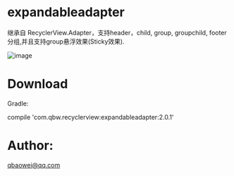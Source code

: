 # expandableadapter



继承自 RecyclerView.Adapter，支持header，child, group, groupchild, footer 分组,并且支持group悬浮效果(Sticky效果).



![image](https://github.com/qbwjly/ExpandableAdapter/raw/master/screenshots/ExpandableAdapter.gif)

# Download


Gradle:


compile 'com.qbw.recyclerview:expandableadapter:2.0.1'


# Author:


qbaowei@qq.com

